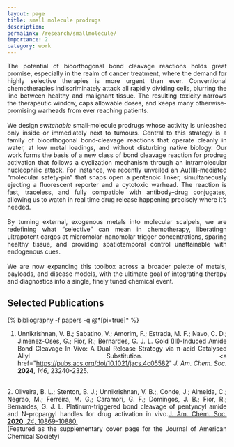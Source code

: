 ```yaml
---
layout: page
title: small molecule prodrugs
description: 
permalink: /research/smallmolecule/
importance: 2
category: work
---
```


<div style="text-align: justify"> The potential of bioorthogonal bond cleavage reactions holds great promise, especially in the realm of cancer treatment, where the demand for highly selective therapies is more urgent than ever. Conventional chemotherapies indiscriminately attack all rapidly dividing cells, blurring the line between healthy and malignant tissue. The resulting toxicity narrows the therapeutic window, caps allowable doses, and keeps many otherwise-promising warheads from ever reaching patients. <br>
<br>
We design <i>switchable</i> small‑molecule prodrugs whose activity is unleashed only inside or immediately next to tumours. Central to this strategy is a family of bioorthogonal bond‑cleavage reactions that operate cleanly in water, at low metal loadings, and without disturbing native biology. Our work forms the basis of a new class of bond cleavage reaction for prodrug activation that follows a cyclization mechanism through an intramolecular nucleophilic attack. For instance, we recently unveiled an Au(III)‑mediated “molecular safety‑pin” that snaps open a pentenoic linker, simultaneously ejecting a fluorescent reporter and a cytotoxic warhead. The reaction is fast, traceless, and fully compatible with antibody–drug conjugates, allowing us to watch in real time drug release happening precisely where it’s needed.<br>
<br>
By turning external, exogenous metals into molecular scalpels, we are redefining what “selective” can mean in chemotherapy, liberatingn ultrapotent cargos at micromolar–nanomolar trigger concentrations, sparing healthy tissue, and providing spatiotemporal control unattainable with endogenous cues.<br>
<br>
We are now expanding this toolbox across a broader palette of metals, payloads, and disease models, with the ultimate goal of integrating therapy and diagnostics into a single, finely tuned chemical event.

<div class="publications">
  <h2>Selected Publications</h2>
  {% bibliography -f papers -q @*[pi=true]* %}
</div>

1. Unnikrishnan, V. B.; Sabatino, V.; Amorim, F.; Estrada, M. F.; Navo, C. D.; Jimenez-Oses, G.; Fior, R.; Bernardes, G. J. L. Gold (III)-Induced Amide Bond Cleavage In Vivo: A Dual Release Strategy via π-acid Catalysed Allyl Substitution. <a href="https://pubs.acs.org/doi/10.1021/jacs.4c05582" <i>J. Am. Chem. Soc.</i> <b>2024</b>, <i>146</i>, 23240-2325. </a> <br>
<br>
2. Oliveira, B. L.; Stenton, B. J.; Unnikrishnan, V. B.;, Conde, J.; Almeida, C.; Negrao, M.; Ferreira, M. G.; Caramori, G. F.; Domingos, J. B.; Fior, R.; Bernardes, G. J. L. Platinum-triggered bond cleavage of pentynoyl amide and N-propargyl handles for drug activation in vivo.<a href="https://pubs.acs.org/doi/10.1021/jacs.0c01622" <i>J. Am. Chem. Soc.</i> <b>2020</b>, <i>24</i>, 10869–10880. </a> <br>
(Featured as the supplementary cover page for the Journal of American Chemical Society)
